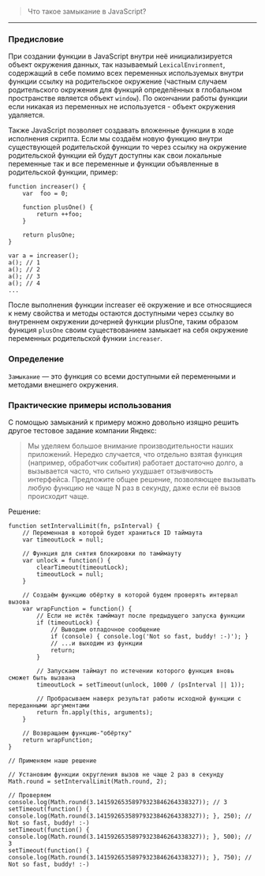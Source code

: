 
> 	Что такое замыкание в JavaScript?

---
### Предисловие
При создании функции в JavaScript внутри неё инициализируется объект окружения данных, так называемый `LexicalEnvironment`, содержащий в себе помимо всех переменных используемых внутри функции ссылку на родительское окружение (частным случаем родительского окружения для функций определённых в глобальном пространстве является объект `window`). По окончании работы функции если никакая из переменных не используется - объект окружения удаляется.

Также JavaScript позволяет создавать вложенные функции в ходе исполнения скрипта. Если мы создаём новую функцию внутри существующей родительской функции то через ссылку на окружение родительской функции ей будут доступны как свои локальные переменные так и все переменные и функции объявленные в родительской функции, пример:

    function increaser() {
    	var  foo = 0;
    
    	function plusOne() {
    		return ++foo;
    	}
    
    	return plusOne;
    }
    
    var a = increaser();
    a(); // 1
    a(); // 2
    a(); // 3
    a(); // 4
    ...


После выполнения функции increaser её окружение и все относящиеся к нему свойства и методы остаются доступными через ссылку во внутреннем окружении дочерней функции plusOne, таким образом функция `plusOne` своим существованием замыкает на себя окружение переменных родительской функии `increaser`.

### Определение
`Замыкание` — это функция со всеми доступными ей переменными и методами внешнего окружения.


### Практические примеры использования
С помощью замыканий к примеру можно довольно изящно решить другое тестовое задание компании Яндекс:
> Мы уделяем большое внимание производительности наших приложений. Нередко случается, что отдельно взятая функция (например, обработчик события) работает достаточно долго, а вызывается часто, что сильно ухудшает отзывчивость интерфейса. 
Предложите общее решение, позволяющее вызывать любую функцию не чаще N раз в секунду, даже если её вызов происходит чаще.

Решение:

    function setIntervalLimit(fn, psInterval) {
    	// Переменная в которой будет храниться ID таймаута
    	var timeoutLock = null;

    	// Функция для снятия блокировки по тамймауту
    	var unlock = function() {
    		clearTimeout(timeoutLock);
    		timeoutLock = null;
    	}

    	// Создаём функцию обёртку в которой будем проверять интервал вызова 
    	var wrapFunction = function() {
    		// Если не истёк тамймаут после предыдущего запуска функции
    		if (timeoutLock) {
    			// Выводим отладочное сообщение
    			if (console) { console.log('Not so fast, buddy! :-)'); }
    			// ...и выходим из функции
    			return;
    		}
    		
    		// Запускаем таймаут по истечении которого функция вновь сможет быть вызвана
    		timeoutLock = setTimeout(unlock, 1000 / (psInterval || 1));
    		
    		// Пробрасываем наверх результат работы исходной функции с переданными аргументами
    		return fn.apply(this, arguments);
    	}
    	
    	// Возвращаем функцию-"обёртку"
    	return wrapFunction;
    }
    
    // Применяем наше решение
    
    // Установим функции округления вызов не чаще 2 раз в секунду
    Math.round = setIntervalLimit(Math.round, 2);
    
    // Проверяем
    console.log(Math.round(3.14159265358979323846264338327)); // 3
    setTimeout(function() { console.log(Math.round(3.14159265358979323846264338327)); }, 250); // Not so fast, buddy! :-)
    setTimeout(function() { console.log(Math.round(3.14159265358979323846264338327)); }, 500); // 3
    setTimeout(function() { console.log(Math.round(3.14159265358979323846264338327)); }, 750); // Not so fast, buddy! :-)